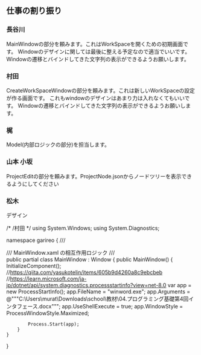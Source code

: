 ## 仕事の割り振り
### 長谷川
MainWindowの部分を頼みます。これはWorkSpaceを開くための初期画面です。
Windowのデザインに関しては最後に整える予定なので適当でいいです。
Windowの遷移とバインドしてきた文字列の表示ができるようお願いします。
### 村田
CreateWorkSpaceWindowの部分を頼みます。これは新しいWorkSpaceの設定が作る画面です。
これもwindowのデザインはあまり力は入れなくてもいいです。
Windowの遷移とバインドしてきた文字列の表示ができるようお願いします。
### 梶
Model(内部ロジックの部分)を担当します。
### 山本 小坂
ProjectEditの部分を頼みます。ProjectNode.jsonからノードツリーを表示できるようにしてください
### 松木
デザイン

/*
/村田
*/
using System.Windows;
using System.Diagnostics;

namespace garireo
{
    /// <summary>
    /// MainWindow.xaml の相互作用ロジック
    /// </summary>
    public partial class MainWindow : Window
    {
        public MainWindow()
        {
            InitializeComponent();
            //https://qiita.com/yasukotelin/items/605b9d4260a8c9ebcbeb
            //https://learn.microsoft.com/ja-jp/dotnet/api/system.diagnostics.processstartinfo?view=net-8.0
            var app = new ProcessStartInfo();
            app.FileName = "winword.exe";
            app.Arguments = @"""C:\Users\murat\Downloads\school\教材\04.プログラミング基礎第4回インタフェース.docx""";
            app.UseShellExecute = true;
            app.WindowStyle = ProcessWindowStyle.Maximized;

            Process.Start(app);
        }
    }
}
